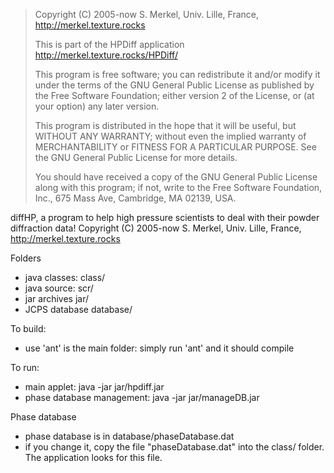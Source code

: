 
> Copyright (C) 2005-now S. Merkel, Univ. Lille, France, 
> http://merkel.texture.rocks
> 
> This is part of the HPDiff application
> http://merkel.texture.rocks/HPDiff/
> 
> This program is free software; you can redistribute it and/or modify
> it under the terms of the GNU General Public License as published by
> the Free Software Foundation; either version 2 of the License, or
> (at your option) any later version.
> 
> This program is distributed in the hope that it will be useful,
> but WITHOUT ANY WARRANTY; without even the implied warranty of
> MERCHANTABILITY or FITNESS FOR A PARTICULAR PURPOSE.  See the
> GNU General Public License for more details.
> 
> You should have received a copy of the GNU General Public License
> along with this program; if not, write to the Free Software
> Foundation, Inc., 675 Mass Ave, Cambridge, MA 02139, USA.


diffHP, a program to help high pressure scientists to deal with their powder diffraction data!
Copyright (C) 2005-now S. Merkel, Univ. Lille, France, http://merkel.texture.rocks

Folders
- java classes: class/
- java source: scr/
- jar archives jar/
- JCPS database database/

To build:
- use 'ant' is the main folder: simply run 'ant' and it should compile

To run:
- main applet: java -jar jar/hpdiff.jar
- phase database management: java -jar jar/manageDB.jar

Phase database
- phase database is in database/phaseDatabase.dat
- if you change it, copy the file "phaseDatabase.dat" into the class/ folder. The application looks for this file.

